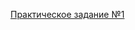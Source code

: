 [Практическое задание №1
](https://maxdevnew.github.io/Brotherhood_of_Coders/part2/practice-1/index.html)
